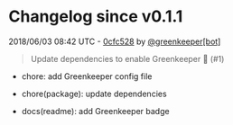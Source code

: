 # Changelog since v0.1.1

2018/06/03 08:42 UTC - [0cfc528](https://github.com/hassio-addons/addon-node-red/commit/0cfc528f9969664b7d59173f3a1bc1d45f60bb08) by [@greenkeeper[bot]](https://github.com/apps/greenkeeper)
> Update dependencies to enable Greenkeeper 🌴 (#1)

* chore: add Greenkeeper config file

* chore(package): update dependencies

* docs(readme): add Greenkeeper badge 

